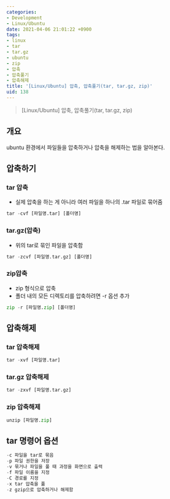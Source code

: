 ```yaml
---
categories:
- Development
- Linux/Ubuntu
date: 2021-04-06 21:01:22 +0900
tags:
- linux
- tar
- tar.gz
- ubuntu
- zip
- 압축
- 압축풀기
- 압축해제
title: '[Linux/Ubuntu] 압축, 압축풀기(tar, tar.gz, zip)'
uid: 138
---
```


> [Linux/Ubuntu] 압축, 압축풀기(tar, tar.gz, zip)
> 

## 개요

ubuntu 환경에서 파일들을 압축하거나 압축을 해제하는 법을 알아본다.

## 압축하기

### tar 압축

- 실제 압축을 하는 게 아니라 여러 파일을 하나의 .tar 파일로 묶어줌

```python
tar -cvf [파일명.tar] [폴더명]
```

### tar.gz(압축)

- 위의 tar로 묶인 파일을 압축함

```python
tar -zcvf [파일명.tar.gz] [폴더명]
```

### zip압축

- zip 형식으로 압축
- 폴더 내의 모든 디렉토리를 압축하려면 -r 옵션 추가

```python
zip -r [파일명.zip] [폴더명]
```

## 압축해제

### tar 압축해제

```python
tar -xvf [파일명.tar]
```

### tar.gz 압축해제

```python
tar -zxvf [파일명.tar.gz]
```

### zip 압축해제

```python
unzip [파일명.zip]
```

## tar 명령어 옵션

```python
-c 파일을 tar로 묶음
-p 파일 권한을 저장
-v 묶거나 파일을 풀 때 과정을 화면으로 출력
-f 파일 이름을 지정
-C 경로를 지정
-x tar 압축을 풂
-z gzip으로 압축하거나 해제함
```